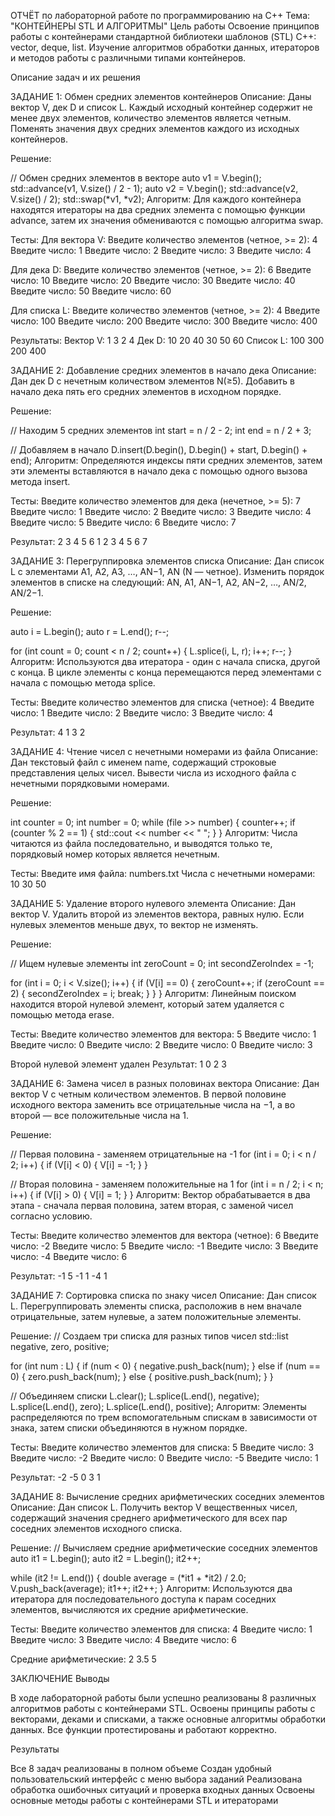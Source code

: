 ОТЧЁТ по лабораторной работе по программированию на C++
Тема: "КОНТЕЙНЕРЫ STL И АЛГОРИТМЫ"
Цель работы
Освоение принципов работы с контейнерами стандартной библиотеки шаблонов (STL) C++: vector, deque, list. Изучение алгоритмов обработки данных, итераторов и методов работы с различными типами контейнеров.

Описание задач и их решения



ЗАДАНИЕ 1: Обмен средних элементов контейнеров
Описание: Даны вектор V, дек D и список L. Каждый исходный контейнер содержит не менее двух элементов, количество элементов является четным. Поменять значения двух средних элементов каждого из исходных контейнеров.

Решение:

// Обмен средних элементов в векторе
auto v1 = V.begin();
std::advance(v1, V.size() / 2 - 1);
auto v2 = V.begin();
std::advance(v2, V.size() / 2);
std::swap(*v1, *v2);
Алгоритм: Для каждого контейнера находятся итераторы на два средних элемента с помощью функции advance, затем их значения обмениваются с помощью алгоритма swap.

Тесты:
Для вектора V:
Введите количество элементов (четное, >= 2): 4
Введите число: 1
Введите число: 2
Введите число: 3
Введите число: 4

Для дека D:
Введите количество элементов (четное, >= 2): 6
Введите число: 10
Введите число: 20
Введите число: 30
Введите число: 40
Введите число: 50
Введите число: 60

Для списка L:
Введите количество элементов (четное, >= 2): 4
Введите число: 100
Введите число: 200
Введите число: 300
Введите число: 400

Результаты:
Вектор V: 1 3 2 4
Дек D: 10 20 40 30 50 60
Список L: 100 300 200 400



ЗАДАНИЕ 2: Добавление средних элементов в начало дека
Описание: Дан дек D с нечетным количеством элементов N(≥5). Добавить в начало дека пять его средних элементов в исходном порядке.

Решение:

// Находим 5 средних элементов
int start = n / 2 - 2;
int end = n / 2 + 3;

// Добавляем в начало
D.insert(D.begin(), D.begin() + start, D.begin() + end);
Алгоритм: Определяются индексы пяти средних элементов, затем эти элементы вставляются в начало дека с помощью одного вызова метода insert.

Тесты:
Введите количество элементов для дека (нечетное, >= 5): 7
Введите число: 1
Введите число: 2
Введите число: 3
Введите число: 4
Введите число: 5
Введите число: 6
Введите число: 7

Результат: 2 3 4 5 6 1 2 3 4 5 6 7



ЗАДАНИЕ 3: Перегруппировка элементов списка
Описание: Дан список L с элементами A1, A2, A3, …, AN−1, AN (N — четное). Изменить порядок элементов в списке на следующий: AN, A1, AN−1, A2, AN−2, …, AN/2, AN/2−1.

Решение:

auto i = L.begin();
auto r = L.end();
r--;

for (int count = 0; count < n / 2; count++) {
    L.splice(i, L, r);
    i++;
    r--;
}
Алгоритм: Используются два итератора - один с начала списка, другой с конца. В цикле элементы с конца перемещаются перед элементами с начала с помощью метода splice.

Тесты:
Введите количество элементов для списка (четное): 4
Введите число: 1
Введите число: 2
Введите число: 3
Введите число: 4

Результат: 4 1 3 2



ЗАДАНИЕ 4: Чтение чисел с нечетными номерами из файла
Описание: Дан текстовый файл с именем name, содержащий строковые представления целых чисел. Вывести числа из исходного файла с нечетными порядковыми номерами.

Решение:

int counter = 0;
int number = 0;
while (file >> number) {
    counter++;
    if (counter % 2 == 1) {
        std::cout << number << " ";
    }
}
Алгоритм: Числа читаются из файла последовательно, и выводятся только те, порядковый номер которых является нечетным.

Тесты:
Введите имя файла: numbers.txt
Числа с нечетными номерами: 10 30 50



ЗАДАНИЕ 5: Удаление второго нулевого элемента
Описание: Дан вектор V. Удалить второй из элементов вектора, равных нулю. Если нулевых элементов меньше двух, то вектор не изменять.

Решение:

// Ищем нулевые элементы
int zeroCount = 0;
int secondZeroIndex = -1;

for (int i = 0; i < V.size(); i++) {
    if (V[i] == 0) {
        zeroCount++;
        if (zeroCount == 2) {
            secondZeroIndex = i;
            break;
        }
    }
}
Алгоритм: Линейным поиском находится второй нулевой элемент, который затем удаляется с помощью метода erase.

Тесты:
Введите количество элементов для вектора: 5
Введите число: 1
Введите число: 0
Введите число: 2
Введите число: 0
Введите число: 3

Второй нулевой элемент удален
Результат: 1 0 2 3



ЗАДАНИЕ 6: Замена чисел в разных половинах вектора
Описание: Дан вектор V с четным количеством элементов. В первой половине исходного вектора заменить все отрицательные числа на −1, а во второй — все положительные числа на 1.

Решение:

// Первая половина - заменяем отрицательные на -1
for (int i = 0; i < n / 2; i++) {
    if (V[i] < 0) {
        V[i] = -1;
    }
}

// Вторая половина - заменяем положительные на 1
for (int i = n / 2; i < n; i++) {
    if (V[i] > 0) {
        V[i] = 1;
    }
}
Алгоритм: Вектор обрабатывается в два этапа - сначала первая половина, затем вторая, с заменой чисел согласно условию.

Тесты:
Введите количество элементов для вектора (четное): 6
Введите число: -2
Введите число: 5
Введите число: -1
Введите число: 3
Введите число: -4
Введите число: 6

Результат: -1 5 -1 1 -4 1



ЗАДАНИЕ 7: Сортировка списка по знаку чисел
Описание: Дан список L. Перегруппировать элементы списка, расположив в нем вначале отрицательные, затем нулевые, а затем положительные элементы.

Решение:
// Создаем три списка для разных типов чисел
std::list<int> negative, zero, positive;

for (int num : L) {
    if (num < 0) {
        negative.push_back(num);
    } else if (num == 0) {
        zero.push_back(num);
    } else {
        positive.push_back(num);
    }
}

// Объединяем списки
L.clear();
L.splice(L.end(), negative);
L.splice(L.end(), zero);
L.splice(L.end(), positive);
Алгоритм: Элементы распределяются по трем вспомогательным спискам в зависимости от знака, затем списки объединяются в нужном порядке.

Тесты:
Введите количество элементов для списка: 5
Введите число: 3
Введите число: -2
Введите число: 0
Введите число: -5
Введите число: 1

Результат: -2 -5 0 3 1



ЗАДАНИЕ 8: Вычисление средних арифметических соседних элементов
Описание: Дан список L. Получить вектор V вещественных чисел, содержащий значения среднего арифметического для всех пар соседних элементов исходного списка.

Решение:
// Вычисляем средние арифметические соседних элементов
auto it1 = L.begin();
auto it2 = L.begin();
it2++;

while (it2 != L.end()) {
    double average = (*it1 + *it2) / 2.0;
    V.push_back(average);
    it1++;
    it2++;
}
Алгоритм: Используются два итератора для последовательного доступа к парам соседних элементов, вычисляются их средние арифметические.

Тесты:
Введите количество элементов для списка: 4
Введите число: 1
Введите число: 3
Введите число: 4
Введите число: 6

Средние арифметические: 2 3.5 5


ЗАКЛЮЧЕНИЕ
Выводы

В ходе лабораторной работы были успешно реализованы 8 различных алгоритмов работы с контейнерами STL. Освоены принципы работы с векторами, деками и списками, а также основные алгоритмы обработки данных. Все функции протестированы и работают корректно.

Результаты

Все 8 задач реализованы в полном объеме
Создан удобный пользовательский интерфейс с меню выбора заданий
Реализована обработка ошибочных ситуаций и проверка входных данных
Освоены основные методы работы с контейнерами STL и итераторами
